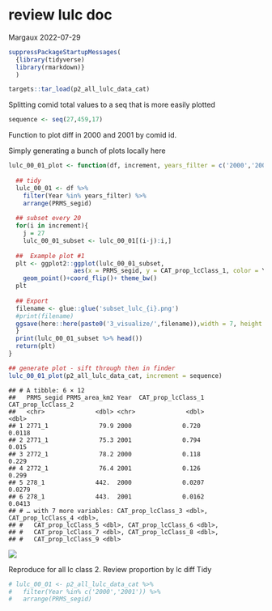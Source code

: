 review lulc doc
================
Margaux
2022-07-29

``` r
suppressPackageStartupMessages(
  {library(tidyverse)
  library(rmarkdown)}
  )

targets::tar_load(p2_all_lulc_data_cat)
```

Splitting comid total values to a seq that is more easily plotted

``` r
sequence <- seq(27,459,17)
```

Function to plot diff in 2000 and 2001 by comid id.

Simply generating a bunch of plots locally here

``` r
lulc_00_01_plot <- function(df, increment, years_filter = c('2000','2001')){
  
  ## tidy
  lulc_00_01 <- df %>%
    filter(Year %in% years_filter) %>%
    arrange(PRMS_segid)
  
  ## subset every 20 
  for(i in increment){    
    j = 27
    lulc_00_01_subset <- lulc_00_01[(i-j):i,]
    
  ##  Example plot #1
  plt <- ggplot2::ggplot(lulc_00_01_subset,
                  aes(x = PRMS_segid, y = CAT_prop_lcClass_1, color = Year))+
    geom_point()+coord_flip()+ theme_bw()
  plt
  
  ## Export
  filename <- glue::glue('subset_lulc_{i}.png')
  #print(filename)
  ggsave(here::here(paste0('3_visualize/',filename)),width = 7, height = 6)
  }
  print(lulc_00_01_subset %>% head())
  return(plt)
}

## generate plot - sift through then in finder
lulc_00_01_plot(p2_all_lulc_data_cat, increment = sequence)
```

    ## # A tibble: 6 × 12
    ##   PRMS_segid PRMS_area_km2 Year  CAT_prop_lcClass_1 CAT_prop_lcClass_2
    ##   <chr>              <dbl> <chr>              <dbl>              <dbl>
    ## 1 2771_1              79.9 2000              0.720              0.0118
    ## 2 2771_1              75.3 2001              0.794              0.015 
    ## 3 2772_1              78.2 2000              0.118              0.229 
    ## 4 2772_1              76.4 2001              0.126              0.299 
    ## 5 278_1              442.  2000              0.0207             0.0279
    ## 6 278_1              443.  2001              0.0162             0.0413
    ## # … with 7 more variables: CAT_prop_lcClass_3 <dbl>, CAT_prop_lcClass_4 <dbl>,
    ## #   CAT_prop_lcClass_5 <dbl>, CAT_prop_lcClass_6 <dbl>,
    ## #   CAT_prop_lcClass_7 <dbl>, CAT_prop_lcClass_8 <dbl>,
    ## #   CAT_prop_lcClass_9 <dbl>

![](explore_land_cover_2000_2001_files/figure-gfm/unnamed-chunk-3-1.png)<!-- -->

Reproduce for all lc class 2. Review proportion by lc diff Tidy

``` r
# lulc_00_01 <- p2_all_lulc_data_cat %>%
#   filter(Year %in% c('2000','2001')) %>%
#   arrange(PRMS_segid) 
```
